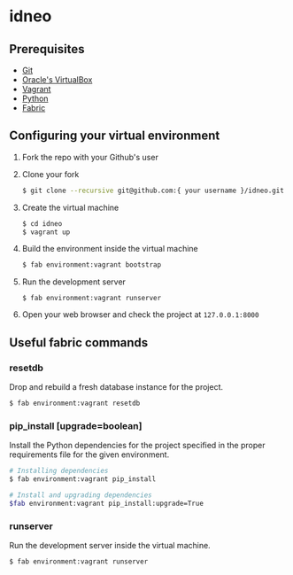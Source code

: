 # idneo


## Prerequisites
+ [Git](http://git-scm.com/)
+ [Oracle's VirtualBox](https://www.virtualbox.org/)
+ [Vagrant](http://www.vagrantup.com/)
+ [Python](http://www.python.org/)
+ [Fabric](http://www.fabfile.org/)


## Configuring your virtual environment
1. Fork the repo with your Github's user

2. Clone your fork

    ```bash
    $ git clone --recursive git@github.com:{ your username }/idneo.git
    ```

3. Create the virtual machine

    ```bash
    $ cd idneo
    $ vagrant up
    ```

4. Build the environment inside the virtual machine

    ```bash
    $ fab environment:vagrant bootstrap
    ```

5. Run the development server

    ```
    $ fab environment:vagrant runserver
    ```

6. Open your web browser and check the project at `127.0.0.1:8000`


## Useful fabric commands

### resetdb
Drop and rebuild a fresh database instance for the project.
```bash
$ fab environment:vagrant resetdb
```

### pip_install \[upgrade=boolean\]
Install the Python dependencies for the project specified in the proper requirements file for the given environment.
```bash
# Installing dependencies
$ fab environment:vagrant pip_install

# Install and upgrading dependencies
$fab environment:vagrant pip_install:upgrade=True
```

### runserver
Run the development server inside the virtual machine.
```bash
$ fab environment:vagrant runserver
```